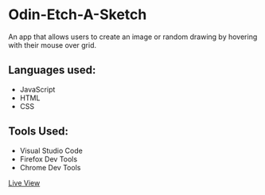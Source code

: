 # Odin-Etch-A-Sketch
An app that allows users to create an image or random drawing by hovering with their mouse over grid.

## Languages used:
* JavaScript
* HTML
* CSS

## Tools Used:
* Visual Studio Code
* Firefox Dev Tools
* Chrome Dev Tools

[Live View](#)
